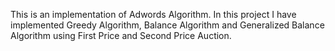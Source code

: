 This is an implementation of Adwords Algorithm. In this project I have implemented Greedy Algorithm, 
Balance Algorithm and Generalized Balance Algorithm using First Price and Second Price Auction. 
